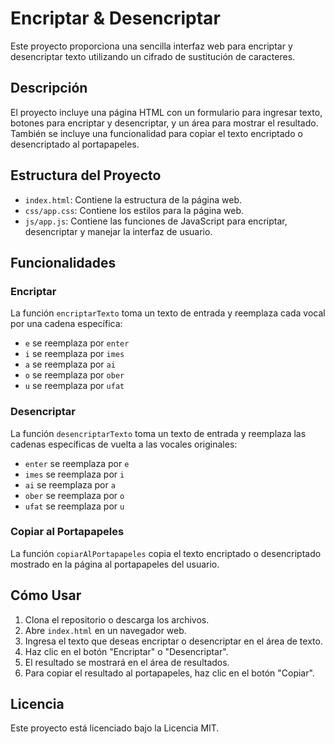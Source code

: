 # Encriptar & Desencriptar

Este proyecto proporciona una sencilla interfaz web para encriptar y desencriptar texto utilizando un cifrado de sustitución de caracteres.

## Descripción

El proyecto incluye una página HTML con un formulario para ingresar texto, botones para encriptar y desencriptar, y un área para mostrar el resultado. También se incluye una funcionalidad para copiar el texto encriptado o desencriptado al portapapeles.

## Estructura del Proyecto

- `index.html`: Contiene la estructura de la página web.
- `css/app.css`: Contiene los estilos para la página web.
- `js/app.js`: Contiene las funciones de JavaScript para encriptar, desencriptar y manejar la interfaz de usuario.

## Funcionalidades

### Encriptar

La función `encriptarTexto` toma un texto de entrada y reemplaza cada vocal por una cadena específica:

- `e` se reemplaza por `enter`
- `i` se reemplaza por `imes`
- `a` se reemplaza por `ai`
- `o` se reemplaza por `ober`
- `u` se reemplaza por `ufat`

### Desencriptar

La función `desencriptarTexto` toma un texto de entrada y reemplaza las cadenas específicas de vuelta a las vocales originales:

- `enter` se reemplaza por `e`
- `imes` se reemplaza por `i`
- `ai` se reemplaza por `a`
- `ober` se reemplaza por `o`
- `ufat` se reemplaza por `u`

### Copiar al Portapapeles

La función `copiarAlPortapapeles` copia el texto encriptado o desencriptado mostrado en la página al portapapeles del usuario.

## Cómo Usar

1. Clona el repositorio o descarga los archivos.
2. Abre `index.html` en un navegador web.
3. Ingresa el texto que deseas encriptar o desencriptar en el área de texto.
4. Haz clic en el botón "Encriptar" o "Desencriptar".
5. El resultado se mostrará en el área de resultados.
6. Para copiar el resultado al portapapeles, haz clic en el botón "Copiar".


## Licencia

Este proyecto está licenciado bajo la Licencia MIT.